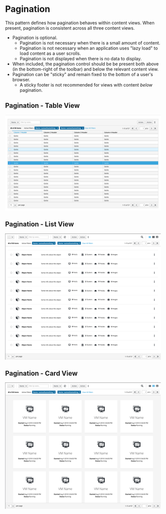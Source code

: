 # Pagination

This pattern defines how pagination behaves within content views. When present, pagination is consistent across all three content views.

* Pagination is optional.
  * Pagination is not necessary when there is a small amount of content.
  * Pagination is not necessary when an application uses "lazy load" to load content as a user scrolls.
  * Pagination is not displayed when there is no data to display.
* When included, the pagination control should be be present both above (in the bottom-right of the toolbar) and below the relevant content view.
* Pagination can be "sticky" and remain fixed to the bottom of a user's browser.
  * A sticky footer is not recommended for views with content *below* pagination.

## Pagination - Table View

![Pagination Overview](img/pagination_overview_1.png)

## Pagination - List View

![Pagination Overview](img/pagination_overview_2.png)

## Pagination - Card View

![Pagination Overview](img/pagination_overview_3.png)

